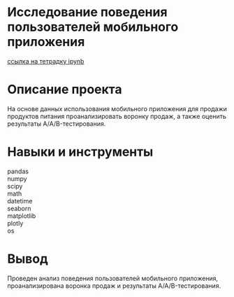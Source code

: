 # Исследование поведения пользователей мобильного приложения
[ссылка на тетрадку ipynb](https://nbviewer.org/github/BurakovvDM/Portfolio_ya_practicum/blob/main/Mobile_app_AB_test/mobile_app_AB_test.ipynb)

# Описание проекта
На основе данных использования мобильного приложения для продажи продуктов питания проанализировать воронку продаж, а также оценить результаты A/A/B-тестирования.

# Навыки и инструменты
pandas <br>
numpy <br>
scipy <br>
math <br>
datetime <br>
seaborn <br>
matplotlib <br>
plotly <br>
os <br>

# Вывод
Проведен анализ поведения пользователей мобильного приложения, проанализирована воронка продаж и результаты A/A/B-тестирования.
